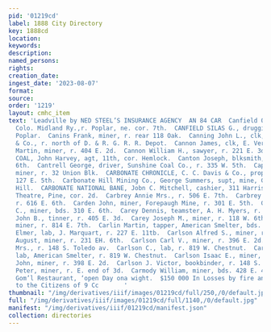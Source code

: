 ```yaml
---
pid: '01219cd'
label: 1888 City Directory
key: 1888cd
location: 
keywords: 
description: 
named_persons: 
rights: 
creation_date: 
ingest_date: '2023-08-07'
format: 
source: 
order: '1219'
layout: cmhc_item
text: 'Leadville by NED STEEL’S INSURANCE AGENCY  AN 84 CAR  Canfield Otho H., clk,
  Colo. Midland Ry.,r. Poplar, ne. cor. 7th.  CANFIELD SILAS G., druggist, 7th, cor.
  Poplar.  Canins Frank, miner, r. rear 118 Oak.  Canning John L., clk, W. P. Baker
  & Co., r. north of D. & R. G. R. R. Depot.  Cannon James, clk, E. Vergez. .  Cannon
  Martin, miner, r. 404 E. 2d.  Cannon William H., sawyer, r. 221 E. 3d.  CANON CITY
  COAL, John Harvey, agt, 11th, cor. Hemlock.  Canton Joseph, blksmith, r. 809 E.
  6th.  Cantrell George, driver, Sunshine Coal Co., r. 335 W. 5th.  Capehart Samuel,
  miner, r. 32 Union Blk.  CARBONATE CHRONICLE, C. C. Davis & Co., props, 125 and
  127 E. 5th.  Carbonate Hill Mining Co., George Summers, supt, mine, Car- bonate
  Hill.  CARBONATE NATIONAL BANE, Jobn C. Mitchell, cashier, 311 Harrison av.  Carbonate
  Theatre, Pine, cor. 2d.  Carbrey Annie Mrs., r. 506 E. 7th.  Carbrey Michael, miner,
  r. 616 E. 6th.  Carden John, miner, Forepaugh Mine, r. 301 E. 5th.  Carey Daniel
  C., miner, bds. 310 E. 6th.  Carey Dennis, teamster, A. H. Myers, r. 310 E. 6th.  Carey
  John B., tinner, r. 405 E. 3d.  Carey Joseph M., miner, r. 118 W. 6th.  Carine Luke,
  miner, r. 814 E. 7th.  Carlin Martin, tapper, American Smelter, bds. St. Louis House.  Carlon
  Elmer, lab, J. Marquart, r. 227 E. 11tb.  Carlson Alfred S., miner, r. 501 E. 3d.  Carlson
  August, miner, r. 231 EH. 6th.  Carlson Carl V., miner, r. 396 E. 2d.  Carlson Christena
  Mrs., r. 148 S. Toledo av.  Carlson C., lab, r. 819 W. Chestnut.  Carlson Emil,
  lab, American Smelter, r. 819 W. Chestnut.  Carlson Isaac E., miner, r. 110 N. Hemlock.  Carlson
  John, miner, r. 398 E. 2d.  Carlson J. Victor, bookbinder, r. 148 S. Toledo av.  Carlson
  Peter, miner, r. E. end of 3d.  Carmody William, miner, bds. 428 E. 4th.  Hayhurst’s
  Gom’l Restaurant, ‘open Day ona wight.  $150 000 In Losses by fire and death, paid
  to the Citizens of 9 Cc       '
thumbnail: "/img/derivatives/iiif/images/01219cd/full/250,/0/default.jpg"
full: "/img/derivatives/iiif/images/01219cd/full/1140,/0/default.jpg"
manifest: "/img/derivatives/iiif/01219cd/manifest.json"
collection: directories
---
```

